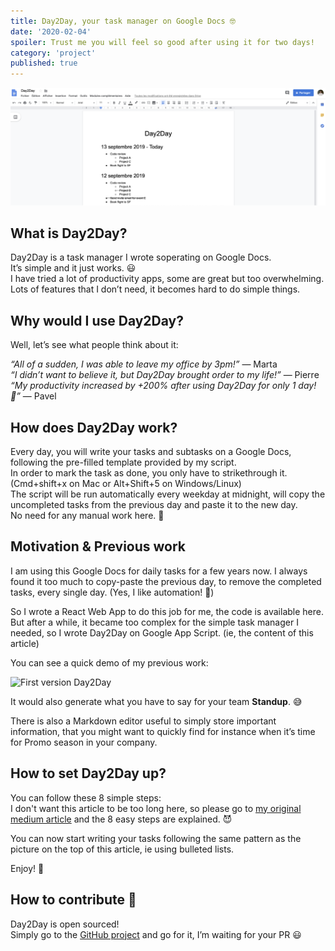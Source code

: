 ```yaml
---
title: Day2Day, your task manager on Google Docs 🤓
date: '2020-02-04'
spoiler: Trust me you will feel so good after using it for two days!
category: 'project'
published: true
---
```


![Day2Day](./day2day.png)

## What is Day2Day?

Day2Day is a task manager I wrote soperating on Google Docs.  
It’s simple and it just works. 😃  
I have tried a lot of productivity apps, some are great but too overwhelming. Lots of features that I don’t need, it becomes hard to do simple things.

## Why would I use Day2Day?

Well, let’s see what people think about it:

_“All of a sudden, I was able to leave my office by 3pm!”_ — Marta  
_“I didn’t want to believe it, but Day2Day brought order to my life!”_ — Pierre  
_“My productivity increased by +200% after using Day2Day for only 1 day! 🤯”_ — Pavel  

## How does Day2Day work?

Every day, you will write your tasks and subtasks on a Google Docs, following the pre-filled template provided by my script.  
In order to mark the task as done, you only have to strikethrough it. (Cmd+shift+x on Mac or Alt+Shift+5 on Windows/Linux)  
The script will be run automatically every weekday at midnight, will copy the uncompleted tasks from the previous day and paste it to the new day.  
No need for any manual work here. 🥳

## Motivation & Previous work

I am using this Google Docs for daily tasks for a few years now. I always found it too much to copy-paste the previous day, to remove the completed tasks, every single day. (Yes, I like automation! 🤖)  

So I wrote a React Web App to do this job for me, the code is available here. But after a while, it became too complex for the simple task manager I needed, so I wrote Day2Day on Google App Script. (ie, the content of this article)  

You can see a quick demo of my previous work:

![First version Day2Day](./day2day_gif.gif)

It would also generate what you have to say for your team **Standup**. 😅

There is also a Markdown editor useful to simply store important information, that you might want to quickly find for instance when it’s time for Promo season in your company.

## How to set Day2Day up?
You can follow these 8 simple steps:  
I don't want this article to be too long here, so please go to [my original medium article](https://medium.com/@papay0/day2day-task-manager-operating-on-google-docs-bca099d75e45) and the 8 easy steps are explained. 😈

You can now start writing your tasks following the same pattern as the picture on the top of this article, ie using bulleted lists.

Enjoy! 🥳

## How to contribute 🤩
Day2Day is open sourced!  
Simply go to the [GitHub project](https://github.com/papay0/Day2Day) and go for it, I’m waiting for your PR 😃